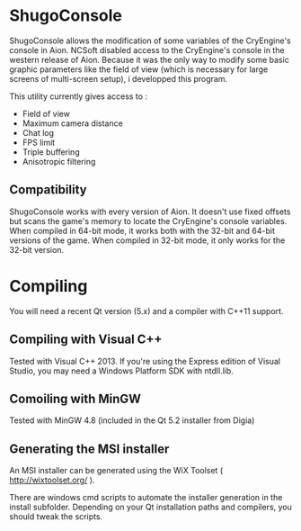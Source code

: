 ShugoConsole
============

ShugoConsole allows the modification of some variables of the CryEngine's console in Aion.
NCSoft disabled access to the CryEngine's console in the western release of Aion.
Because it was the only way to modify some basic graphic parameters like the field of view
(which is necessary for large screens of multi-screen setup), i developped this program.

This utility currently gives access to :
- Field of view
- Maximum camera distance
- Chat log
- FPS limit
- Triple buffering
- Anisotropic filtering

Compatibility
-------------

ShugoConsole works with every version of Aion.
It doesn't use fixed offsets but scans the game's memory to locate the CryEngine's console variables.
When compiled in 64-bit mode, it works both with the 32-bit and 64-bit versions of the game.
When compiled in 32-bit mode, it only works for the 32-bit version.

Compiling
=========

You will need a recent Qt version (5.x) and a compiler with C++11 support.

Compiling with Visual C++
-------------------------

Tested with Visual C++ 2013.
If you're using the Express edition of Visual Studio, you may need a Windows Platform SDK with ntdll.lib.

Comoiling with MinGW
--------------------

Tested with MinGW 4.8 (included in the Qt 5.2 installer from Digia)

Generating the MSI installer
----------------------------

An MSI installer can be generated using the WiX Toolset ( http://wixtoolset.org/ ).

There are windows cmd scripts to automate the installer generation in the install subfolder.
Depending on your Qt installation paths and compilers, you should tweak the scripts. 
